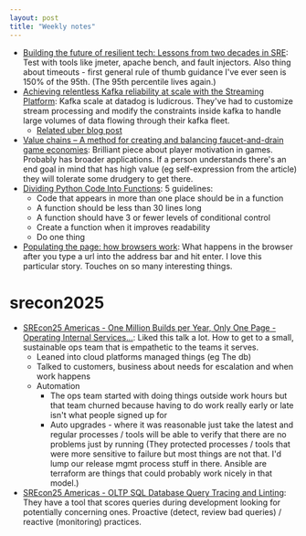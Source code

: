 ```yaml
---
layout: post
title: "Weekly notes"
---
```


* [Building the future of resilient tech: Lessons from two decades in SRE](https://etedge-insights.com/technology/building-the-future-of-resilient-tech-lessons-from-two-decades-in-sre/): Test with tools like jmeter, apache bench, and fault injectors. Also thing about timeouts - first general rule of thumb guidance I've ever seen is 150% of the 95th. (The 95th percentile lives again.)
* [Achieving relentless Kafka reliability at scale with the Streaming Platform](https://www.datadoghq.com/blog/engineering/streaming-platform-kafka-custom-abstractions/): Kafka scale at datadog is ludicrous. They've had to customize stream processing and modify the constraints inside kafka to handle large volumes of data flowing through their kafka fleet.
  * [Related uber blog post](https://www.uber.com/en-FR/blog/kafka-async-queuing-with-consumer-proxy/)
* [Value chains – A method for creating and balancing faucet-and-drain game economies](https://lostgarden.com/2021/12/12/value-chains/): Brilliant piece about player motivation in games. Probably has broader applications. If a person understands there's an end goal in mind that has high value (eg self-expression from the article) they will tolerate some drudgery to get there.
* [Dividing Python Code Into Functions](https://drive.google.com/file/d/1i6YwFzOIy83x9Z7Ha-DS3tcqNkN85GU7/view): 5 guidelines:
  * Code that appears in more than one place should be in a function
  * A function should be less than 30 lines long
  * A function should have 3 or fewer levels of conditional control
  * Create a function when it improves readability
  * Do one thing
* [Populating the page: how browsers work](https://developer.mozilla.org/en-US/docs/Web/Performance/Guides/How_browsers_work): What happens in the browser after you type a url into the address bar and hit enter. I love this particular story. Touches on so many interesting things.

# srecon2025

* [SREcon25 Americas - One Million Builds per Year, Only One Page - Operating Internal Services...](https://www.youtube.com/watch?v=TIclAITnarY&list=WL&index=31): Liked this talk a lot. How to get to a small, sustainable ops team that is empathetic to the teams it serves.
  * Leaned into cloud platforms managed things (eg The db)
  * Talked to customers, business about needs for escalation and when work happens
  * Automation
    * The ops team started with doing things outside work hours but that team churned because having to do work really early or late isn't what people signed up for
    * Auto upgrades - where it was reasonable just take the latest and regular processes / tools will be able to verify that there are no problems just by running (They protected processes / tools that were more sensitive to failure but most things are not that. I'd lump our release mgmt process stuff in there. Ansible are terraform are things that could probably work nicely in that model.)
* [SREcon25 Americas - OLTP SQL Database Query Tracing and Linting](https://www.youtube.com/watch?v=d2bEAJHEguQ&list=WL&index=41): They have a tool that scores queries during development looking for potentially concerning ones. Proactive (detect, review bad queries) / reactive (monitoring) practices.
